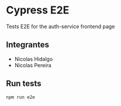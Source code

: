 # Cypress E2E

Tests E2E for the auth-service frontend page

## Integrantes

- Nicolas Hidalgo
- Nicolas Pereira

## Run tests

```
npm run e2e
```

